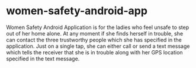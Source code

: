 # women-safety-android-app
Women Safety Android Application is for the ladies who feel unsafe to step out of her home alone. At any moment if she finds herself in trouble, she can contact the three trustworthy people which she has specified in the application. Just on a single tap, she can either call or send a text message which tells the receiver that she is in trouble along with her GPS location specified in the text message.
